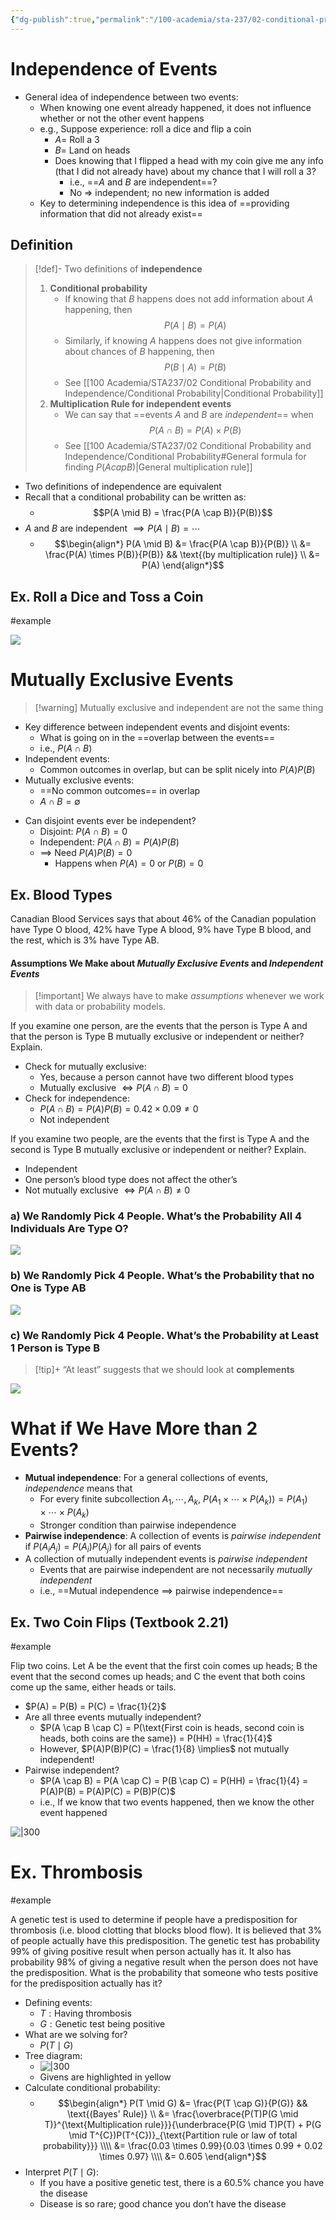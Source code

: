 ```yaml
---
{"dg-publish":true,"permalink":"/100-academia/sta-237/02-conditional-probability-and-independence/independence-and-dependence/","tags":["#lecture","#note","stats","university"],"created":"2024-09-19T07:51:22.000-07:00","updated":"2024-10-15T15:46:52.422-07:00"}
---
```



# Independence of Events

- General idea of independence between two events:
    - When knowing one event already happened, it does not influence whether or not the other event happens
    - e.g., Suppose experience: roll a dice and flip a coin
        - $A =$ Roll a 3
        - $B =$ Land on heads
        - Does knowing that I flipped a head with my coin give me any info (that I did not already have) about my chance that I will roll a 3?
            - i.e., ==$A$ and $B$ are independent==?
            - No ⇒ independent; no new information is added
    - Key to determining independence is this idea of ==providing information that did not already exist==

## Definition

> [!def]- Two definitions of **independence**
> 1. **Conditional probability**
>     - If knowing that $B$ happens does not add information about $A$ happening, then $$P(A \mid B) = P(A)$$
>     - Similarly, if knowing $A$ happens does not give information about chances of $B$ happening, then $$P(B \mid A) = P(B)$$
>     - See [[100 Academia/STA237/02 Conditional Probability and Independence/Conditional Probability\|Conditional Probability]]
> 2. **Multiplication Rule for independent events**
>     - We can say that ==events $A$ and $B$ are *independent*== when $$P(A \cap B) = P(A) \times P(B)$$
>     - See [[100 Academia/STA237/02 Conditional Probability and Independence/Conditional Probability#General formula for finding $P(A cap B)$\|General multiplication rule]]

- Two definitions of independence are equivalent
- Recall that a conditional probability can be written as:
    - $$P(A \mid B) = \frac{P(A \cap B)}{P(B)}$$
- $A$ and $B$ are independent $\implies P(A \mid B) = \cdots$
    - $$\begin{align*} P(A \mid B) &= \frac{P(A \cap B)}{P(B)} \\ &= \frac{P(A) \times P(B)}{P(B)} && \text{(by multiplication rule)} \\ &= P(A) \end{align*}$$

## Ex. Roll a Dice and Toss a Coin

#example 

![](https://i.imgur.com/1Y2mCkJ.png)

# Mutually Exclusive Events

> [!warning] Mutually exclusive and independent are not the same thing

- Key difference between independent events and disjoint events:
    - What is going on in the ==overlap between the events==
    - i.e., $P(A \cap B)$
- Independent events:
    - Common outcomes in overlap, but can be split nicely into $P(A)P(B)$
- Mutually exclusive events:
    - ==No common outcomes== in overlap
    - $A \cap B = \emptyset$

<!-- break -->
- Can disjoint events ever be independent?
    - Disjoint: $P(A \cap B) = 0$
    - Independent: $P(A \cap B) = P(A)P(B)$
    - $\implies$ Need $P(A)P(B) = 0$
        - Happens when $P(A) = 0$ or $P(B) = 0$

## Ex. Blood Types

Canadian Blood Services says that about 46% of the Canadian population have Type O blood, 42% have Type A blood, 9% have Type B blood, and the rest, which is 3% have Type AB.

#### Assumptions We Make about *Mutually Exclusive Events* and *Independent Events*

> [!important] We always have to make *assumptions* whenever we work with data or probability models.

If you examine one person, are the events that the person is Type A and that the person is Type B mutually exclusive or independent or neither? Explain.

- Check for mutually exclusive:
    - Yes, because a person cannot have two different blood types
    - Mutually exclusive $\iff P(A \cap B) = 0$
- Check for independence:
    - $P(A \cap B) = P(A)P(B) = 0.42 \times 0.09 \neq 0$
    - Not independent

If you examine two people, are the events that the first is Type A and the second is Type B mutually exclusive or independent or neither? Explain.

- Independent
- One person’s blood type does not affect the other’s
- Not mutually exclusive $\iff P(A \cap B) \neq 0$

### a) We Randomly Pick 4 People. What’s the Probability All 4 Individuals Are Type O?

![](https://i.imgur.com/qrUk1rT.png)

### b) We Randomly Pick 4 People. What’s the Probability that no One is Type AB

![](https://i.imgur.com/j3ysOcq.png)

### c) We Randomly Pick 4 People. What’s the Probability at Least 1 Person is Type B

> [!tip]+ “At least” suggests that we should look at **complements**

![](https://i.imgur.com/Bd88KK4.png)

# What if We Have More than 2 Events?

- **Mutual independence**: For a general collections of events, *independence* means that
    - For every finite subcollection $A_{1}, \cdots, A_{k}$, $P(A_{1} \times \cdots \times P(A_{k})) = P(A_{1}) \times \cdots \times P(A_{k})$
    - Stronger condition than pairwise independence
- **Pairwise independence**: A collection of events is *pairwise independent* if $P(A_{i} A_{j}) = P(A_{i})P(A_{j})$ for all pairs of events
- A collection of mutually independent events is *pairwise independent*
    - Events that are pairwise independent are not necessarily *mutually independent*
    - i.e., ==Mutual independence $\implies$ pairwise independence==

## Ex. Two Coin Flips (Textbook 2.21)

#example 

Flip two coins. Let A be the event that the first coin comes up heads; B the event that the second comes up heads; and C the event that both coins come up the same, either heads or tails.

- $P(A) = P(B) = P(C) = \frac{1}{2}$
- Are all three events mutually independent?
    - $P(A \cap B \cap C) = P(\text{First coin is heads, second coin is heads, both coins are the same}) = P(HH) = \frac{1}{4}$
    - However, $P(A)P(B)P(C) = \frac{1}{8} \implies$ not mutually independent!
- Pairwise independent?
    - $P(A \cap B) = P(A \cap C) = P(B \cap C) = P(HH) = \frac{1}{4} = P(A)P(B) = P(A)P(C) = P(B)P(C)$
    - i.e., If we know that two events happened, then we know the other event happened

![|300](https://i.imgur.com/rI6g4t3.png)

# Ex. Thrombosis

#example

A genetic test is used to determine if people have a predisposition for thrombosis (i.e. blood clotting that blocks blood flow). It is believed that 3% of people actually have this predisposition. The genetic test has probability 99% of giving positive result when person actually has it. It also has probability 98% of giving a negative result when the person does not have the predisposition. What is the probability that someone who tests positive for the predisposition actually has it?

- Defining events:
    - $T : \text{Having thrombosis}$
    - $G : \text{Genetic test being positive}$
- What are we solving for?
    - $P(T \mid G)$
- Tree diagram:
    - ![|300](https://i.imgur.com/PmgME1R.png)
    - Givens are highlighted in yellow
- Calculate conditional probability:
    - $$\begin{align*}
      P(T \mid G) &= \frac{P(T \cap G)}{P(G)} && \text{(Bayes' Rule)} \\
      &= \frac{\overbrace{P(T)P(G \mid T)}^{\text{Multiplication rule}}}{\underbrace{P(G \mid T)P(T) + P(G \mid T^{C})P(T^{C})}_{\text{Partition rule or law of total probability}}} \\\\
      &= \frac{0.03 \times 0.99}{0.03 \times 0.99 + 0.02 \times 0.97} \\\\
      &= 0.605
      \end{align*}$$
- Interpret $P(T \mid G)$:
    - If you have a positive genetic test, there is a 60.5% chance you have the disease
    - Disease is so rare; good chance you don’t have the disease
